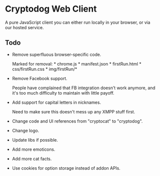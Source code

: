 # Cryptodog Web Client

A pure JavaScript client you can either run locally in your browser, or via our hosted service.

## Todo

* Remove superfluous browser-specific code.

    Marked for removal:
      * chrome.js
      * manifest.json
      * firstRun.html
      * css/firstRun.css
      * img/firstRun/*

* Remove Facebook support.

    People have complained that FB integration doesn't work anymore, and it's too much difficulty to maintain with little payoff.

* Add support for capital letters in nicknames.

    Need to make sure this doesn't mess up any XMPP stuff first.

* Change code and UI references from "cryptocat" to "cryptodog".

* Change logo.

* Update libs if possible.

* Add more emoticons.

* Add more cat facts.

* Use cookies for option storage instead of addon APIs.
